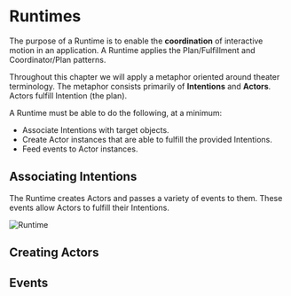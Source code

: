 # Runtimes

The purpose of a Runtime is to enable the **coordination** of interactive motion in an application. A Runtime applies the Plan/Fulfillment and Coordinator/Plan patterns.

Throughout this chapter we will apply a metaphor oriented around theater terminology. The metaphor consists primarily of **Intentions** and **Actors**. Actors fulfill Intention (the plan).

A Runtime must be able to do the following, at a minimum:

- Associate Intentions with target objects.
- Create Actor instances that are able to fulfill the provided Intentions.
- Feed events to Actor instances.

## Associating Intentions

The Runtime creates Actors and passes a variety of events to them. These events allow Actors to fulfill their Intentions.

![Runtime](../_assets/RuntimeDiagram.png)  

## Creating Actors

## Events

